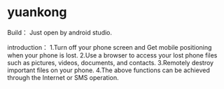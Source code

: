 # yuankong

Build：
    Just open by android studio.

introduction：
    1.Turn off your phone screen and Get mobile positioning when your phone is lost.
    2.Use a browser to access your lost phone files such as pictures, videos, documents, and contacts.
    3.Remotely destroy important files on your phone.
    4.The above functions can be achieved through the Internet or SMS operation.
